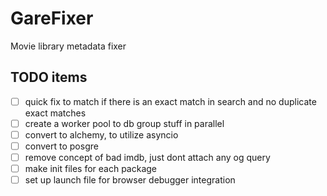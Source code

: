 # GareFixer

Movie library metadata fixer

## TODO items

- [ ] quick fix to match if there is an exact match in search and no duplicate exact matches
- [ ] create a worker pool to db group stuff in parallel
- [ ] convert to alchemy, to utilize asyncio
- [ ] convert to posgre
- [ ] remove concept of bad imdb, just dont attach any og query
- [ ] make init files for each package
- [ ] set up launch file for browser debugger integration
